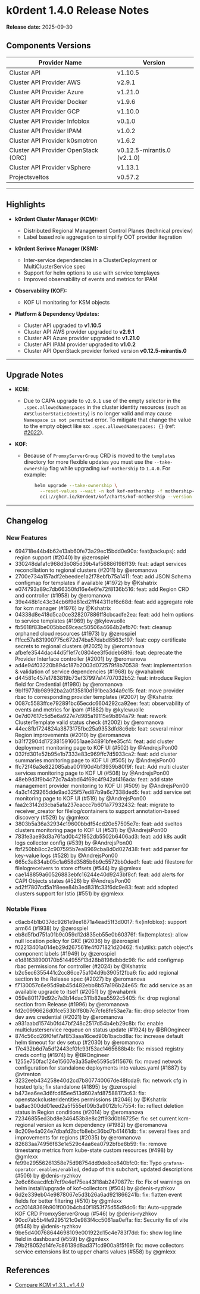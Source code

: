 # k0rdent 1.4.0 Release Notes
**Release date:** 2025-09-30

## Components Versions

| Provider Name                        | Version                     |
|--------------------------------------|-----------------------------|
| Cluster API                          | v1.10.5                     |
| Cluster API Provider AWS             | v2.9.1                      |
| Cluster API Provider Azure           | v1.21.0                     |
| Cluster API Provider Docker          | v1.9.6                      |
| Cluster API Provider GCP             | v1.10.0                     |
| Cluster API Provider Infoblox        | v0.1.0                      |
| Cluster API Provider IPAM            | v1.0.2                      |
| Cluster API Provider k0smotron       | v1.6.2                      |
| Cluster API Provider OpenStack (ORC) | v0.12.5-mirantis.0 (v2.1.0) |
| Cluster API Provider vSphere         | v1.13.1                     |
| Projectsveltos                       | v0.57.2                     |

---

## Highlights

- **k0rdent Cluster Manager (KCM):**
    - Distributed Regional Management Control Planes (technical preview)
    - Label based role aggregation to simplify OOT provider itegration

- **k0rdent Serivce Manager (KSM):**
    - Inter-service dependencies in a ClusterDeployment or MultiClusterService spec
    - Support for helm options to use with service templayes
    - Improved observability of events and metrics for IPAM

- **Observability (KOF):**
    - KOF UI monitoring for KSM objects

- **Platform & Dependency Updates:**
    - Cluster API upgraded to **v1.10.5**
    - Cluster API AWS provider upgraded to **v2.9.1**
	- Cluster API Azure provider upgraded to **v1.21.0**
	- Cluster API IPAM provider upgraded to **v1.0.2**
    - Cluster API OpenStack provider forked version **v0.12.5-mirantis.0**
---

## Upgrade Notes

- **KCM**:
  - Due to CAPA upgrade to `v2.9.1` use of the empty selector in the
    `.spec.allowedNamespaces` in the cluster identity resources (such as
    `AWSClusterStaticIdentity`) is no longer valid and may cause `Namespace is
    not permitted` error. To mitigate that change the value to the empty object
    like so: `.spec.allowedNamespaces: {}` (ref: [#2022](https://github.com/k0rdent/kcm/issues/2022)).

- **KOF**:
  - Because of `PromxyServerGroup` CRD is moved to the `templates` directory for
    more flexible updates you must use the `--take-ownership` flag while
    upgrading `kof-mothership` to `1.4.0`. For example:

	```bash
		helm upgrade --take-ownership \
		  --reset-values --wait -n kof kof-mothership -f mothership-values.yaml \
		  oci://ghcr.io/k0rdent/kof/charts/kof-mothership --version 1.4.0
	```

---

## Changelog

### New Features

* 694718e44b4b62e13ab60fe73a29ec15bdd0e90a: feat(backups): add region support (#2040) by @zerospiel
* 330248da1a1c968d3b085d39b4af56886198ff39: feat: adapt services reconciliation to regional clusters (#2011) by @eromanova
* 2700e734a157adf2ebeedee1a2f78ebfb75a1411: feat: add JSON Schema configmap for templates if available (#1972) by @Kshatrix
* e074793a89c7db66350fd16e4e6fe72f8136b516: feat: add Region CRD and controller (#1958) by @eromanova
* 39e448b1c43c34cb6f9d81cd2fff44311ef6c68d: feat: add aggregate role for kcm manager (#1976) by @Kshatrix
* 04338d8e418d5ca0ce328207886ff8cbcadfe2ea: feat: add helm options to service templates (#1969) by @kylewuolle
* fb5618f83be005bbc69ceac50506a4664b2efb70: feat: cleanup orphaned cloud resources (#1973) by @zerospiel
* f1fcc57a631900775c672d74ba57dabd8563c197: feat: copy certificate secrets to regional clusters (#2025) by @eromanova
* afbefe3544dac44d5f1ef7c0804ee3f5ddeb68f6: feat: deprecate the Provider Interface controller (#2001) by @eromanova
* ad4e94f03220b894c187b2003d072579f8b70538: feat: implementation & validation of service dependencies (#1968) by @wahabmk
* d44581c457e1783819b73ef37997a14707032b52: feat: introduce Region field for Credential (#1980) by @eromanova
* 9b1f977db98992ba2a0f35810d191bea3d4a9c15: feat: move provider rbac to corresponding provider templates (#2007) by @Kshatrix
* 0087c5583ffce792891bc65ecdc6604292ca92ee: feat: observability of events and metrics for ipam (#1882) by @kylewuolle
* 0e7d07617c5d5e6a927e7d985a19115e9b894a79: feat: rework ClusterTemplate valid status check (#2002) by @eromanova
* 44ec8fb1724824a3873175fbc25a9353dfd8c6eb: feat: several minor Region improvements (#2010) by @eromanova
* b31f72904d1723815916051aae34891bfee35cf4: feat: add cluster deployment monitoring page to KOF UI (#502) by @AndrejsPon00
* 032fd301e52b95e1b7333e83c969ffc7d5933ca2: feat: add cluster summaries monitoring page to KOF UI (#505) by @AndrejsPon00
* ffc72f46a3e822085aba001f90d4bf3939b80f9f: feat: Add multi cluster services monitoring page to KOF UI (#508) by @AndrejsPon00
* 48eb9d3f9b4c72c7a4abd64f69c4f942af416ada: feat: add state management provider monitoring to KOF UI (#509) by @AndrejsPon00
* 4a3c1429265dde9ad325f57ed87b9a6c7338ded5: feat: add service set monitoring page to KOF UI (#519) by @AndrejsPon00
* faa2c3142d3cba5afa237eaccc7b601a77932432: feat: migrate to receiver_creator for filelog/containers to support annotation-based discovery (#529) by @gmlexx
* 3803b5a36a32934c19600bbdf54cd20e57505e7e: feat: add sveltos clusters monitoring page to KOF UI (#531) by @AndrejsPon00
* 783fe3ae93d3a76fad0b421952db5502b6406ad3: feat: add k8s audit logs collector config (#539) by @AndrejsPon00
* fbf250bb8cc2c907595b7ea8969cba8d0d027d38: feat: add parser for key-value logs (#528) by @AndrejsPon00
* 665c3a834ab05c1a658d3585b6b9c5572bb0ded1: feat: add filestore for filelogreceivers to store offsets (#544) by @gmlexx
* cae148859a60526883ebfc16244e40d9243bf8cf: feat: add alerts for CAPI Objects states (#526) by @AndrejsPon00
* ad2ff7807cd5a1f8eee84b3ed831fc33f6dc9e83: feat: add adopted clusters support for Istio (#551) by @gmlexx

### Notable Fixes

* c6acb4b1b037dc9261e9ee1871a4ead51f3d0017: fix(infoblox): support arm64 (#1938) by @zerospiel
* eb8d5fbd751a01b9c059d12d835eb55e0b60376f: fix(templates): allow null location policy for GKE (#2036) by @zerospiel
* f02213401a014eb29d267561fe4f071821d20462: fix(utils): patch object's component labels (#1949) by @zerospiel
* e1d81638900170b5144955f13d28b8198dbbdc98: fix: add configmap rbac permissions for controller (#2024) by @Kshatrix
* b2c5ec6355441c2cc86ce75af04d9b3905f2fba6: fix: add regional section to the Release spec (#2027) by @eromanova
* f7130057c6e95d9ab45d482ebb8b57a196b24e65: fix: add service as an available upgrade to itself (#2051) by @wahabmk
* 059e801179d92c7a3b14dac311b82ea5592c5405: fix: drop regional section from Release (#1996) by @eromanova
* fd2c0996626d0fce533b1f80b7c7cfe8fe53ae7a: fix: drop selector from dev aws credential (#2021) by @eromanova
* a931aabd1574b0fd47bf248c2517d54b4eb29c8b: fix: enable multiclusterservice requeue on status update (#1924) by @BROngineer
* 874c56cd26f0fef7af853aaa16ced90b1bacbd8a: fix: increase default helm timeout for dev setup (#2030) by @eromanova
* 17e432b6d7a5df2443ef0fc93f53ac1465688b4b: fix: missed registry creds config (#1974) by @BROngineer
* 1255e750fac124e15607e3a35a9e5595c5f15676: fix: moved network configuration for standalone deployments into values.yaml (#1887) by @vtrenton
* 3232eeb434258e40d2cd7b807740067de48fcda9: fix: network cfg in hosted tpls; fix standalone (#1895) by @zerospiel
* b473ea6ee3d6fcd85ee513d602afd87588173c63: fix: openstackclusteridentities permissions (#2046) by @Kshatrix
* ba8ac300dd01eed2a5f555ef09b3a9012bfc7554: fix: reflect deletion status in Region conditions (#2014) by @eromanova
* 72346855ed3bd8e346453b8e8c2ff93d0b16725e: fix: set current kcm-regional version as kcm dependency (#1982) by @eromanova
* 8c209e4a024e7dbafd2bcfb8ebc36bd7b41461db: fix: several fixes and improvements for regions (#2035) by @eromanova
* 82683aa74956f83e1e529c4aa6ea0792bfbe8b59: fix: remove timestamp metrics from kube-state custom resources (#498) by @gmlexx
* fe99e29556261358e75d98754dd9de8ce840bfc0: fix: Typo `grafana-operator.enables/enabled`, dedup of this subchart, updated descriptions (#506) by @denis-ryzhkov
* 2e6c66eacdfcb7cf9e4ef75ea43f18ab2470877c: fix: Fix of warnings on helm install/upgrade of kof-collectors (#504) by @denis-ryzhkov
* 6d2e339eb04e9878067e5d3b26a6ad921866241b: fix: flatten event fields for better filtering (#510) by @gmlexx
* cc20148369b901f000b4cb40f1853f75d55d9dc6: fix: Auto-upgrade KOF CRD PromxyServerGroup (#546) by @denis-ryzhkov
* 90cd7ab5b4fe9295121c0e983f4cc5061aa0effa: fix: Security fix of vite (#548) by @denis-ryzhkov
* 9be5d400768644698109e001922d15c4e783f7dd: fix: show log line field in dashboard (#559) by @gmlexx
* 79b2f8052d14fe7c86139d8ad371cd900a8f5f69: fix: move collectors service extensions list to upper charts values (#558) by @gmlexx

## References

- [Compare KCM v1.3.1...v1.4.0](https://github.com/k0rdent/kcm/compare/v1.3.1...v1.4.0)
